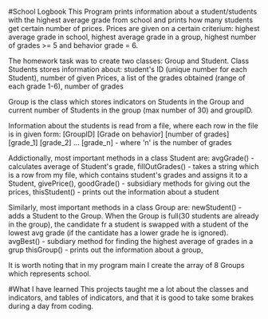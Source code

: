 #School Logbook
This Program prints information about a student/students with the highest average grade from school and prints how many students get certain number of prices.
Prices are given on a certain criterium:
highest average grade in school, highest average grade in a group, highest number of grades >= 5 and behavior grade = 6.

The homework task was to create two classes: Group and Student.
Class Students stores information about:
student's ID (unique number for each Student),
number of given Prices,
a list of the grades obtained (range of each grade 1-6),
number of grades

Group is the class which stores indicators on Students in the Group and current number of Students in the group (max number of 30) and groupID.

Information about the students is read from a file, where each row in the file is in given form:
[GroupID] [Grade on behavior] [number of grades] [grade_1] [grade_2] ... [grade_n] - where 'n' is the number of grades

Addictionally, most important methods in a class Student are:
avgGrade() - calculates average of Student's grade,
fillOutGrades() - takes a string which is a row from my file, which contains student's grades and assigns it to a Student,
givePrice(), goodGrade() - subsidiary methods for giving out the prices,
thisStudent() - prints out the information about a student

Similarly, most important methods in a class Group are:
newStudent() - adds a Student to the Group. When the Group is full(30 students are already in the group), the candidate fr a student is swapped with a student of the lowest avg grade (if the cantidate has a lower grade he is ignored).
avgBest() - subdiary method for finding the highest average of grades in a grup
thisGroup() - prints out the information about a group,

It is worth noting that in my program main I create the array of 8 Groups which represents school.

#What I have learned
This projects taught me a lot about the classes and indicators, and tables of indicators, and that it is good to take some brakes during a day from coding.
